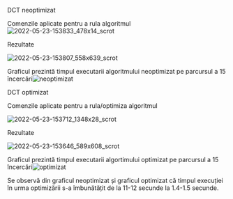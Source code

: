 DCT neoptimizat

Comenzile aplicate pentru a rula algoritmul ![2022-05-23-153833_478x14_scrot](https://user-images.githubusercontent.com/36703139/169822156-15558fb7-ef6f-4b26-8495-0b597e07a8d3.png)


Rezultate 

![2022-05-23-153807_558x639_scrot](https://user-images.githubusercontent.com/36703139/169822358-e009310d-790b-4c6d-9731-09affb359e33.png)
 

Graficul  prezintă timpul executarii algoritmului neoptimizat pe parcursul a 15 încercări![neoptimizat](https://user-images.githubusercontent.com/36703139/168566557-54d5aec2-7f87-4a34-90fb-7b55d9819c6e.jpg)

DCT optimizat

Comenzile aplicate pentru a rula/optimiza algoritmul

![2022-05-23-153712_1348x28_scrot](https://user-images.githubusercontent.com/36703139/169822438-6ba30afd-2d41-445c-b615-8fa13fadb876.png)


Rezultate 

![2022-05-23-153646_589x608_scrot](https://user-images.githubusercontent.com/36703139/169822488-7748383a-4c77-421c-af22-9529a10bfb06.png)


Graficul  prezintă timpul executarii algortimului optimizat pe parcursul a 15 încercări![optimizat](https://user-images.githubusercontent.com/36703139/168567502-25a7719b-8f06-445c-9b80-208c37f29be2.jpg)

Se observă din graficul neoptimizat și graficul optimizat că timpul execuției în urma optimizării s-a îmbunătățit de la 11-12 secunde la 1.4-1.5 secunde.
